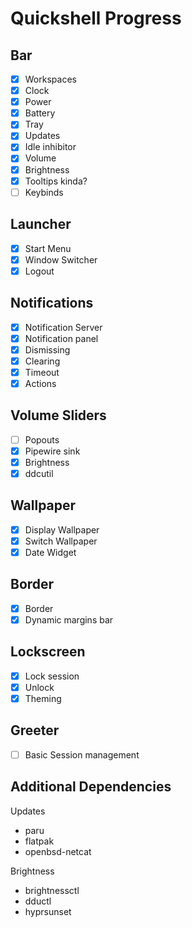 # Quickshell Progress

## Bar

- [x] Workspaces
- [x] Clock
- [x] Power
- [x] Battery
- [x] Tray
- [x] Updates
- [x] Idle inhibitor
- [x] Volume
- [x] Brightness
- [x] Tooltips kinda?
- [ ] Keybinds

## Launcher

- [x] Start Menu
- [x] Window Switcher
- [x] Logout

## Notifications

- [x] Notification Server
- [x] Notification panel
- [x] Dismissing
- [x] Clearing
- [x] Timeout
- [x] Actions

## Volume Sliders

- [ ] Popouts
- [x] Pipewire sink
- [x] Brightness
- [x] ddcutil

## Wallpaper

- [x] Display Wallpaper
- [x] Switch Wallpaper
- [x] Date Widget

## Border

- [x] Border
- [x] Dynamic margins bar

## Lockscreen

- [x] Lock session
- [x] Unlock
- [x] Theming

## Greeter

- [ ] Basic Session management

## Additional Dependencies

Updates

- paru
- flatpak
- openbsd-netcat

Brightness

- brightnessctl
- dductl
- hyprsunset
